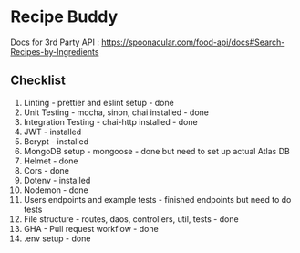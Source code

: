 # Recipe Buddy

Docs for 3rd Party API : https://spoonacular.com/food-api/docs#Search-Recipes-by-Ingredients

## Checklist

1. Linting - prettier and eslint setup - done
2. Unit Testing - mocha, sinon, chai installed - done
3. Integration Testing - chai-http installed - done
4. JWT - installed
5. Bcrypt - installed
6. MongoDB setup - mongoose - done but need to set up actual Atlas DB
7. Helmet - done
8. Cors - done
9. Dotenv - installed
10. Nodemon - done
11. Users endpoints and example tests - finished endpoints but need to do tests
12. File structure - routes, daos, controllers, util, tests - done
13. GHA - Pull request workflow - done
14. .env setup - done

